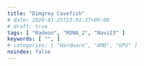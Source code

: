```yaml
---
title: "Dimgrey Cavefish"
# date: 2020-01-25T23:01:37+09:00
# draft: true
tags: [ "Radeon", "RDNA_2", "Navi23" ]
keywords: [ "", ]
# categories: [ "Hardware", "AMD", "GPU" ]
noindex: false
---
```


